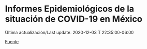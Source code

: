 # Informes Epidemiológicos de la situación de COVID-19 en México
Última actualización/Last update: 2020-12-03 T 22:35:00-06:00

 [Fuente](https://www.gob.mx/salud/documentos/informes-epidemiologicos-de-la-situacion-de-covid-19-en-mexico)
